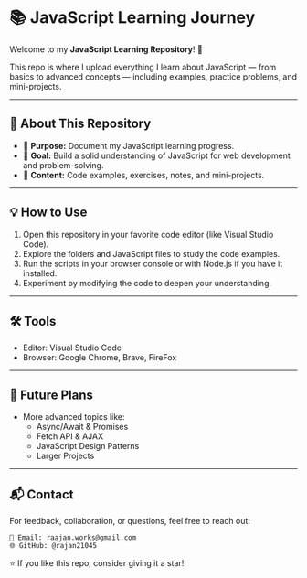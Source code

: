 # 📚 JavaScript Learning Journey

Welcome to my **JavaScript Learning Repository**! 🚀  

This repo is where I upload everything I learn about JavaScript — from basics to advanced concepts — including examples, practice problems, and mini-projects.

---

## 📌 About This Repository
- 📝 **Purpose:** Document my JavaScript learning progress.
- 🎯 **Goal:** Build a solid understanding of JavaScript for web development and problem-solving.
- 📂 **Content:** Code examples, exercises, notes, and mini-projects.

---

## 💡 How to Use

1. Open this repository in your favorite code editor (like Visual Studio Code).  
2. Explore the folders and JavaScript files to study the code examples.  
3. Run the scripts in your browser console or with Node.js if you have it installed.  
4. Experiment by modifying the code to deepen your understanding.

---

## 🛠 Tools 
- Editor: Visual Studio Code
- Browser: Google Chrome, Brave, FireFox

---

## 🚀 Future Plans
- More advanced topics like:
    - Async/Await & Promises
    - Fetch API & AJAX
    - JavaScript Design Patterns
    - Larger Projects

---

## 📬 Contact

For feedback, collaboration, or questions, feel free to reach out:

	📧 Email: raajan.works@gmail.com
	🌐 GitHub: @rajan21045


⭐ If you like this repo, consider giving it a star!

